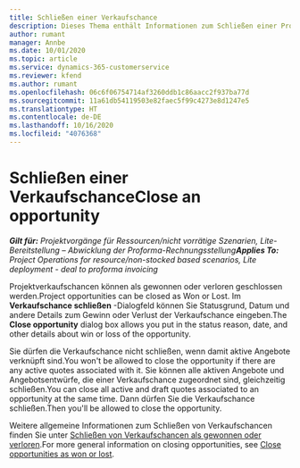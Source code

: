 ```yaml
---
title: Schließen einer Verkaufschance
description: Dieses Thema enthält Informationen zum Schließen einer Projektverkaufschance.
author: rumant
manager: Annbe
ms.date: 10/01/2020
ms.topic: article
ms.service: dynamics-365-customerservice
ms.reviewer: kfend
ms.author: rumant
ms.openlocfilehash: 06c6f06754714af3260ddb1c86aacc2f937ba77d
ms.sourcegitcommit: 11a61db54119503e82faec5f99c4273e8d1247e5
ms.translationtype: HT
ms.contentlocale: de-DE
ms.lasthandoff: 10/16/2020
ms.locfileid: "4076368"
---
```

# <a name="close-an-opportunity"></a><span data-ttu-id="a7c58-103">Schließen einer Verkaufschance</span><span class="sxs-lookup"><span data-stu-id="a7c58-103">Close an opportunity</span></span>

<span data-ttu-id="a7c58-104">_**Gilt für:** Projektvorgänge für Ressourcen/nicht vorrätige Szenarien, Lite-Bereitstellung – Abwicklung der Proforma-Rechnungsstellung_</span><span class="sxs-lookup"><span data-stu-id="a7c58-104">_**Applies To:** Project Operations for resource/non-stocked based scenarios, Lite deployment - deal to proforma invoicing_</span></span>

<span data-ttu-id="a7c58-105">Projektverkaufschancen können als gewonnen oder verloren geschlossen werden.</span><span class="sxs-lookup"><span data-stu-id="a7c58-105">Project opportunities can be closed as Won or Lost.</span></span> <span data-ttu-id="a7c58-106">Im **Verkaufschance schließen** -Dialogfeld können Sie Statusgrund, Datum und andere Details zum Gewinn oder Verlust der Verkaufschance eingeben.</span><span class="sxs-lookup"><span data-stu-id="a7c58-106">The **Close opportunity** dialog box allows you put in the status reason, date, and other details about win or loss of the opportunity.</span></span>

<span data-ttu-id="a7c58-107">Sie dürfen die Verkaufschance nicht schließen, wenn damit aktive Angebote verknüpft sind.</span><span class="sxs-lookup"><span data-stu-id="a7c58-107">You won't be allowed to close the opportunity if there are any active quotes associated with it.</span></span> <span data-ttu-id="a7c58-108">Sie können alle aktiven Angebote und Angebotsentwürfe, die einer Verkaufschance zugeordnet sind, gleichzeitig schließen.</span><span class="sxs-lookup"><span data-stu-id="a7c58-108">You can close all active and draft quotes associated to an opportunity at the same time.</span></span> <span data-ttu-id="a7c58-109">Dann dürfen Sie die Verkaufschance schließen.</span><span class="sxs-lookup"><span data-stu-id="a7c58-109">Then you'll be allowed to close the opportunity.</span></span>

<span data-ttu-id="a7c58-110">Weitere allgemeine Informationen zum Schließen von Verkaufschancen finden Sie unter [Schließen von Verkaufschancen als gewonnen oder verloren](https://docs.microsoft.com/dynamics365/sales-enterprise/close-opportunity-won-lost-sales).</span><span class="sxs-lookup"><span data-stu-id="a7c58-110">For more general information on closing opportunities, see [Close opportunities as won or lost](https://docs.microsoft.com/dynamics365/sales-enterprise/close-opportunity-won-lost-sales).</span></span>
